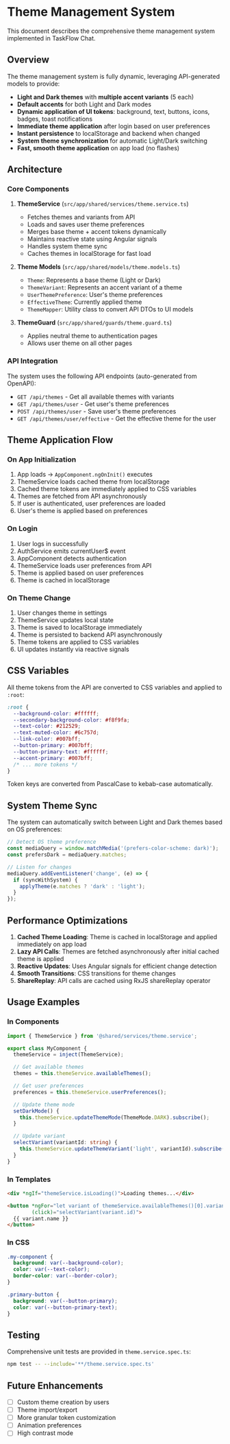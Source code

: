 # Theme Management System

This document describes the comprehensive theme management system implemented in TaskFlow Chat.

## Overview

The theme management system is fully dynamic, leveraging API-generated models to provide:
- **Light and Dark themes** with **multiple accent variants** (5 each)
- **Default accents** for both Light and Dark modes
- **Dynamic application of UI tokens**: background, text, buttons, icons, badges, toast notifications
- **Immediate theme application** after login based on user preferences
- **Instant persistence** to localStorage and backend when changed
- **System theme synchronization** for automatic Light/Dark switching
- **Fast, smooth theme application** on app load (no flashes)

## Architecture

### Core Components

1. **ThemeService** (`src/app/shared/services/theme.service.ts`)
   - Fetches themes and variants from API
   - Loads and saves user theme preferences
   - Merges base theme + accent tokens dynamically
   - Maintains reactive state using Angular signals
   - Handles system theme sync
   - Caches themes in localStorage for fast load

2. **Theme Models** (`src/app/shared/models/theme.models.ts`)
   - `Theme`: Represents a base theme (Light or Dark)
   - `ThemeVariant`: Represents an accent variant of a theme
   - `UserThemePreference`: User's theme preferences
   - `EffectiveTheme`: Currently applied theme
   - `ThemeMapper`: Utility class to convert API DTOs to UI models

3. **ThemeGuard** (`src/app/shared/guards/theme.guard.ts`)
   - Applies neutral theme to authentication pages
   - Allows user theme on all other pages

### API Integration

The system uses the following API endpoints (auto-generated from OpenAPI):

- `GET /api/themes` - Get all available themes with variants
- `GET /api/themes/user` - Get user's theme preferences
- `POST /api/themes/user` - Save user's theme preferences
- `GET /api/themes/user/effective` - Get the effective theme for the user

## Theme Application Flow

### On App Initialization

1. App loads → `AppComponent.ngOnInit()` executes
2. ThemeService loads cached theme from localStorage
3. Cached theme tokens are immediately applied to CSS variables
4. Themes are fetched from API asynchronously
5. If user is authenticated, user preferences are loaded
6. User's theme is applied based on preferences

### On Login

1. User logs in successfully
2. AuthService emits currentUser$ event
3. AppComponent detects authentication
4. ThemeService loads user preferences from API
5. Theme is applied based on user preferences
6. Theme is cached in localStorage

### On Theme Change

1. User changes theme in settings
2. ThemeService updates local state
3. Theme is saved to localStorage immediately
4. Theme is persisted to backend API asynchronously
5. Theme tokens are applied to CSS variables
6. UI updates instantly via reactive signals

## CSS Variables

All theme tokens from the API are converted to CSS variables and applied to `:root`:

```css
:root {
  --background-color: #ffffff;
  --secondary-background-color: #f8f9fa;
  --text-color: #212529;
  --text-muted-color: #6c757d;
  --link-color: #007bff;
  --button-primary: #007bff;
  --button-primary-text: #ffffff;
  --accent-primary: #007bff;
  /* ... more tokens */
}
```

Token keys are converted from PascalCase to kebab-case automatically.

## System Theme Sync

The system can automatically switch between Light and Dark themes based on OS preferences:

```typescript
// Detect OS theme preference
const mediaQuery = window.matchMedia('(prefers-color-scheme: dark)');
const prefersDark = mediaQuery.matches;

// Listen for changes
mediaQuery.addEventListener('change', (e) => {
  if (syncWithSystem) {
    applyTheme(e.matches ? 'dark' : 'light');
  }
});
```

## Performance Optimizations

1. **Cached Theme Loading**: Theme is cached in localStorage and applied immediately on app load
2. **Lazy API Calls**: Themes are fetched asynchronously after initial cached theme is applied
3. **Reactive Updates**: Uses Angular signals for efficient change detection
4. **Smooth Transitions**: CSS transitions for theme changes
5. **ShareReplay**: API calls are cached using RxJS shareReplay operator

## Usage Examples

### In Components

```typescript
import { ThemeService } from '@shared/services/theme.service';

export class MyComponent {
  themeService = inject(ThemeService);

  // Get available themes
  themes = this.themeService.availableThemes();

  // Get user preferences
  preferences = this.themeService.userPreferences();

  // Update theme mode
  setDarkMode() {
    this.themeService.updateThemeMode(ThemeMode.DARK).subscribe();
  }

  // Update variant
  selectVariant(variantId: string) {
    this.themeService.updateThemeVariant('light', variantId).subscribe();
  }
}
```

### In Templates

```html
<div *ngIf="themeService.isLoading()">Loading themes...</div>

<button *ngFor="let variant of themeService.availableThemes()[0].variants"
        (click)="selectVariant(variant.id)">
  {{ variant.name }}
</button>
```

### In CSS

```css
.my-component {
  background: var(--background-color);
  color: var(--text-color);
  border-color: var(--border-color);
}

.primary-button {
  background: var(--button-primary);
  color: var(--button-primary-text);
}
```

## Testing

Comprehensive unit tests are provided in `theme.service.spec.ts`:

```bash
npm test -- --include='**/theme.service.spec.ts'
```

## Future Enhancements

- [ ] Custom theme creation by users
- [ ] Theme import/export
- [ ] More granular token customization
- [ ] Animation preferences
- [ ] High contrast mode
